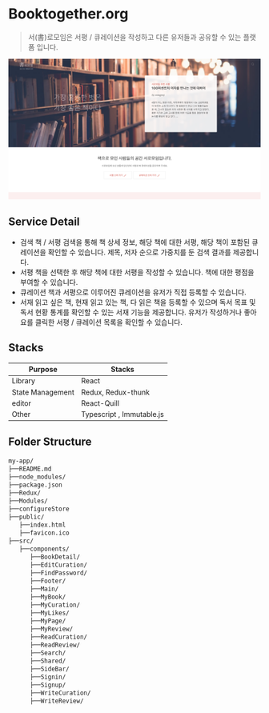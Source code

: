# Booktogether.org

> 서(書)로모임은 서평 / 큐레이션을 작성하고 다른 유저들과 공유할 수 있는 플랫폼 입니다.

![Alt text](src/Asset/images/main.png "Main")

## Service Detail

- 검색 책 / 서평 검색을 통해 책 상세 정보, 해당 책에 대한 서평, 해당 책이 포함된 큐레이션을 확인할 수 있습니다. 제목, 저자 순으로 가중치를 둔 검색 결과를 제공합니다.
- 서평 책을 선택한 후 해당 책에 대한 서평을 작성할 수 있습니다. 책에 대한 평점을 부여할 수 있습니다.
- 큐레이션 책과 서평으로 이루어진 큐레이션을 유저가 직접 등록할 수 있습니다.
- 서재 읽고 싶은 책, 현재 읽고 있는 책, 다 읽은 책을 등록할 수 있으며 독서 목표 및 독서 현황 통계를 확인할 수 있는 서재 기능을 제공합니다. 유저가 작성하거나 좋아요를 클릭한 서평 / 큐레이션 목록을 확인할 수 있습니다.

## Stacks

| Purpose          | Stacks                    |
| ---------------- | ------------------------- |
| Library          | React                     |
| State Management | Redux, Redux-thunk        |
| editor           | React-Quill               |
| Other            | Typescript , Immutable.js |

## Folder Structure

```
my-app/
├──README.md
├──node_modules/
├──package.json
├──Redux/
├──Modules/
├──configureStore
├──public/
   ├──index.html
   ├──favicon.ico
├──src/
   ├──components/
      ├──BookDetail/
      ├──EditCuration/
      ├──FindPassword/
      ├──Footer/
      ├──Main/
      ├──MyBook/
      ├──MyCuration/
      ├──MyLikes/
      ├──MyPage/
      ├──MyReview/
      ├──ReadCuration/
      ├──ReadReview/
      ├──Search/
      ├──Shared/
      ├──SideBar/
      ├──Signin/
      ├──Signup/
      ├──WriteCuration/
      ├──WriteReview/
```

